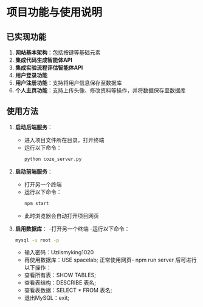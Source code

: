 # 项目功能与使用说明

## 已实现功能

1. **网站基本架构**：包括按键等基础元素
2. **集成代码生成智能体API**
3. **集成实验流程评估智能体API**
4. **用户登录功能**
5. **用户注册功能**：支持将用户信息保存至数据库
6. **个人主页功能**：支持上传头像、修改资料等操作，并将数据保存至数据库

## 使用方法

1. **启动后端服务**：
   - 进入项目文件所在目录，打开终端
   - 运行以下命令：
     ```bash
     python coze_server.py
     ```

2. **启动前端服务**：
   - 打开另一个终端
   - 运行以下命令：
     ```bash
     npm start
     ```
   - 此时浏览器会自动打开项目网页

3. **启用数据库**：
   -打开另一个终端
   -运行以下命令：
     ```bash
     mysql -u root -p
     ```
   - 输入密码：Uziismyking1020
   - 再使用数据库：USE spacelab;
  正常使用网页- npm run server
     后可进行以下操作：
   - 查看所有表：SHOW TABLES;
   - 查看表结构：DESCRIBE 表名;
   - 查看表数据：SELECT * FROM 表名;
   - 退出MySQL：exit;
